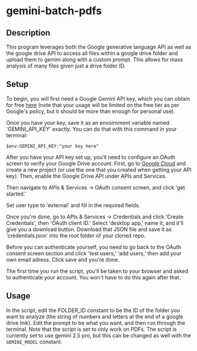 # gemini-batch-pdfs
## Description
This program leverages both the Google generative language API as well as the google drive API to access all files within a google drive folder and upload them to gemini along with a custom prompt. This allows for mass analysis of many files given just a drive folder ID.

## Setup
To begin, you will first need a Google Gemini API key, which you can obtain for free [here](https://aistudio.google.com/app/apikey) (note that your usage will be limited on the free tier as per Google's policy, but it should be more than enough for personal use).

Once you have your key, save it as an envoirnment variable named 'GEMINI_API_KEY' exactly. You can do that with this command in your terminal:

`$env:GEMINI_API_KEY:"your key here"`


After you have your API key set up, you'll need to configure an OAuth screen to verify your Google Drive account. First, go to [Google Cloud](console.cloud.google.com) and create a new project (or use the one that you created when getting your API key). Then, enable the Google Drive API under APIs and Services.

Then navigate to APIs & Services -> OAuth consent screen, and click 'get started.'

Set user type to 'external' and fill in the required fields.

Once you're done, go to APIs & Services -> Credentials and click 'Create Credentials', then 'OAuth client ID.' Select 'desktop app,' name it, and it'll give you a download button. Download that JSON file and save it as 'credentials.json' into the root folder of your cloned repo.

Before you can authenticate yourself, you need to go back to the OAuth consent screen section and click 'test users,' 'add users,' then add your own email adress. Click save and you're done.

The first time you run the script, you'll be taken to your browser and asked to authenticate your account. You won't have to do this again after that.

## Usage

In the script, edit the FOLDER_ID constant to be the ID of the folder you want to analyze (the string of numbers and letters at the end of a google drive link). Edit the prompt to be what you want, and then run through the terminal. Note that the script is set to only work on PDFs. The script is currently set to use gemini 2.5 pro, but this can be changed as well with the `GEMINI_MODEL` constant.
